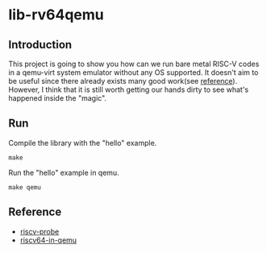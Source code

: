 # lib-rv64qemu

## Introduction

This project is going to show you how can we run bare metal RISC-V codes in a qemu-virt system
emulator without any OS supported. It doesn't aim to be useful since there already exists many
good work(see [reference](#Reference)). However, I think that it is still worth getting our
hands dirty to see what's happened inside the "magic".

## Run

Compile the library with the "hello" example.
```
make
```

Run the "hello" example in qemu.
```
make qemu
```

## Reference

* [riscv-probe](https://github.com/michaeljclark/riscv-probe)
* [riscv64-in-qemu](https://github.com/rtfb/riscv64-in-qemu)
